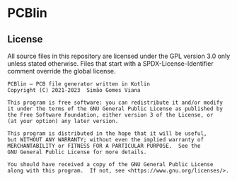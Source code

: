 # PCBlin

## License

All source files in this repository are licensed under the GPL version 3.0 only
unless stated otherwise. Files that start with a SPDX-License-Identifier comment
override the global license.

    PCBlin – PCB file generator written in Kotlin
    Copyright (C) 2021-2023  Simão Gomes Viana

    This program is free software: you can redistribute it and/or modify
    it under the terms of the GNU General Public License as published by
    the Free Software Foundation, either version 3 of the License, or
    (at your option) any later version.

    This program is distributed in the hope that it will be useful,
    but WITHOUT ANY WARRANTY; without even the implied warranty of
    MERCHANTABILITY or FITNESS FOR A PARTICULAR PURPOSE.  See the
    GNU General Public License for more details.

    You should have received a copy of the GNU General Public License
    along with this program.  If not, see <https://www.gnu.org/licenses/>.
